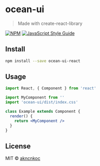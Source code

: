 # ocean-ui

> Made with create-react-library

[![NPM](https://img.shields.io/npm/v/ocean-ui.svg)](https://www.npmjs.com/package/ocean-ui) [![JavaScript Style Guide](https://img.shields.io/badge/code_style-standard-brightgreen.svg)](https://standardjs.com)

## Install

```bash
npm install --save ocean-ui-react
```

## Usage

```jsx
import React, { Component } from 'react'

import MyComponent from ''
import 'ocean-ui/dist/index.css'

class Example extends Component {
  render() {
    return <MyComponent />
  }
}
```

## License

MIT © [akncnkoc](https://github.com/akncnkoc)
